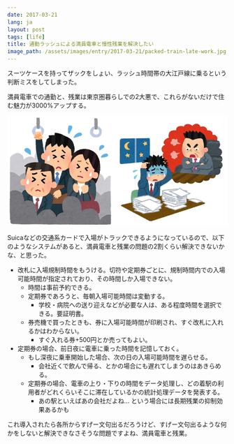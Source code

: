 ```yaml
---
date: 2017-03-21
lang: ja
layout: post
tags: [life]
title: 通勤ラッシュによる満員電車と慢性残業を解決したい
image_path: /assets/images/entry/2017-03-21/packed-train-late-work.jpg
---
```

スーツケースを持ってザックをしょい、ラッシュ時間帯の大江戸線に乗るという判断ミスをしてしまった。

満員電車での通勤と、残業は東京圏暮らしでの2大悪で、これらがないだけで住む魅力が3000%アップする。

![満員電車と慢性残業](/assets/images/entry/2017-03-21/packed-train-late-work.jpg)

Suicaなどの交通系カードで入場がトラックできるようになっているので、以下のようなシステムがあると、満員電車と残業の問題の2割くらい解決できないかな、と思った。

- 改札に入場規制時間をもうける。切符や定期券ごとに、規制時間内での入場可能時間が指定されており、その時間しか入場できない。
  - 時間は事前予約できる。
  - 定期券であろうと、毎朝入場可能時間は変動する。
    - 学校・病院への送り迎えなどが必要な人は、ある程度時間を選択できる。要証明書。
  - 券売機で買ったときも、券に入場可能時間が印刷され、すぐ改札に入れるかはわからない。
    - すぐ入れる券+500円とか売ってもよい。
- 定期券の場合、前日夜に電車に乗った時間を記憶しておく。
  - もし深夜に乗車開始した場合、次の日の入場可能時間を遅らせる。
    - 会社近くで飲んで帰る、とかの場合にも遅れてしまうのはあきらめる。
  - 定期券の場合、電車の上り・下りの時間をデータ処理し、どの着駅の利用者がどれくらいそこに滞在しているかの統計処理データを発表する。
    - あの駅といえばあの会社だよね… という場合には長期残業の抑制効果あるかも

これ導入されたら各所からすげー文句出るだろうけど、すげー文句出るような何かをしないと解決できなさそうな問題ですよね、満員電車と残業。
